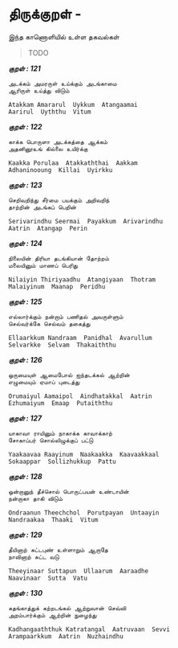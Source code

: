 # திருக்குறள் - <ADHIGARAM> 


இந்த காணொளியில் உள்ள தகவல்கள் 


> TODO 


***குறள் : 121***

```
அடக்கம் அமரருள் உய்க்கும் அடங்காமை
ஆரிருள் உய்த்து விடும்		

Atakkam Amararul  Uykkum  Atangaamai
Aarirul  Uyththu  Vitum 		
```

***குறள் : 122***

```
காக்க பொருளா அடக்கத்தை ஆக்கம்
அதனினூஉங் கில்லை உயிர்க்கு		

Kaakka Porulaa  Atakkaththai  Aakkam
Adhaninooung  Killai  Uyirkku 		
```

***குறள் : 123***

```
செறிவறிந்து சீர்மை பயக்கும் அறிவறிந்
தாற்றின் அடங்கப் பெறின்		

Serivarindhu Seermai  Payakkum  Arivarindhu
Aatrin  Atangap  Perin 		
```

***குறள் : 124***

```
நிலையின் திரியா தடங்கியான் தோற்றம்
மலையினும் மாணப் பெரிது		

Nilaiyin Thiriyaadhu  Atangiyaan  Thotram
Malaiyinum  Maanap  Peridhu 		
```

***குறள் : 125***

```
எல்லார்க்கும் நன்றாம் பணிதல் அவருள்ளும்
செல்வர்க்கே செல்வம் தகைத்து		

Ellaarkkum Nandraam  Panidhal  Avarullum
Selvarkke  Selvam  Thakaiththu 		
```

***குறள் : 126***

```
ஒருமையுள் ஆமைபோல் ஐந்தடக்கல் ஆற்றின்
எழுமையும் ஏமாப் புடைத்து		

Orumaiyul Aamaipol  Aindhatakkal  Aatrin
Ezhumaiyum  Emaap  Putaiththu 		
```

***குறள் : 127***

```
யாகாவா ராயினும் நாகாக்க காவாக்காற்
சோகாப்பர் சொல்லிழுக்குப் பட்டு		

Yaakaavaa Raayinum  Naakaakka  Kaavaakkaal
Sokaappar  Sollizhukkup  Pattu 		
```

***குறள் : 128***

```
ஒன்றானுந் தீச்சொல் பொருட்பயன் உண்டாயின்
நன்றாகா தாகி விடும்		

Ondraanun Theechchol  Porutpayan  Untaayin
Nandraakaa  Thaaki  Vitum 		
```

***குறள் : 129***

```
தீயினாற் சுட்டபுண் உள்ளாறும் ஆறாதே
நாவினாற் சுட்ட வடு		

Theeyinaar Suttapun  Ullaarum  Aaraadhe
Naavinaar  Sutta  Vatu 		
```

***குறள் : 130***

```
கதங்காத்துக் கற்றடங்கல் ஆற்றுவான் செவ்வி
அறம்பார்க்கும் ஆற்றின் நுழைந்து		

Kadhangaaththuk Katratangal  Aatruvaan  Sevvi
Arampaarkkum  Aatrin  Nuzhaindhu 		
```

